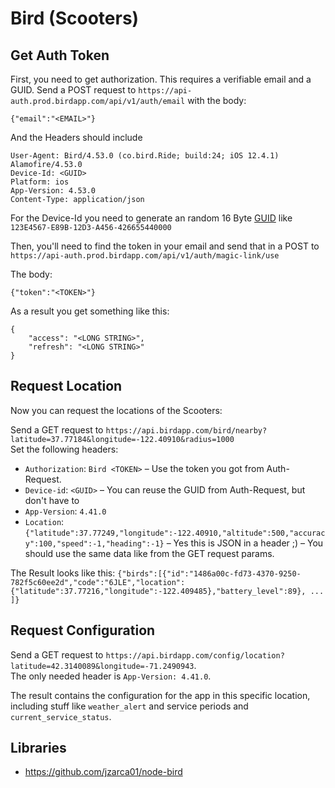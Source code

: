 # Bird (Scooters)

## Get Auth Token

First, you need to get authorization. This requires a verifiable email and a GUID. Send a POST request to `https://api-auth.prod.birdapp.com/api/v1/auth/email` with the body: 
```
{"email":"<EMAIL>"}
```
And the Headers should include
```
User-Agent: Bird/4.53.0 (co.bird.Ride; build:24; iOS 12.4.1) Alamofire/4.53.0
Device-Id: <GUID>
Platform: ios
App-Version: 4.53.0
Content-Type: application/json
```

For the Device-Id you need to generate an random 16 Byte [GUID](https://en.wikipedia.org/wiki/Universally_unique_identifier) like `123E4567-E89B-12D3-A456-426655440000`


Then, you'll need to find the token in your email and send that in a POST to `https://api-auth.prod.birdapp.com/api/v1/auth/magic-link/use`

The body:
```
{"token":"<TOKEN>"}
```

As a result you get something like this: 
```
{
    "access": "<LONG STRING>",
    "refresh": "<LONG STRING>"
}
```

## Request Location

Now you can request the locations of the Scooters:

Send a GET request to `https://api.birdapp.com/bird/nearby?latitude=37.77184&longitude=-122.40910&radius=1000`  
Set the following headers:

 * `Authorization`: `Bird <TOKEN>` – Use the token you got from Auth-Request.
 * `Device-id`: `<GUID>` – You can reuse the GUID from Auth-Request, but don't have to
 * `App-Version`: `4.41.0`
 * `Location`: `{"latitude":37.77249,"longitude":-122.40910,"altitude":500,"accuracy":100,"speed":-1,"heading":-1}` – Yes this is JSON in a header ;) – You should use the same data like from the GET request params.

 The Result looks like this: `{"birds":[{"id":"1486a00c-fd73-4370-9250-782f5c60ee2d","code":"6JLE","location":{"latitude":37.77216,"longitude":-122.409485},"battery_level":89}, ... ]}`
 
## Request Configuration

Send a GET request to `https://api.birdapp.com/config/location?latitude=42.3140089&longitude=-71.2490943`.  
The only needed header is `App-Version: 4.41.0`.

The result contains the configuration for the app in this specific location, including stuff like `weather_alert` and service periods and `current_service_status`.

## Libraries

 * https://github.com/jzarca01/node-bird
